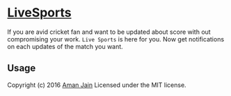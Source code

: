 # [LiveSports](http://91aman.github.io/LiveSports/)

If you are avid cricket fan and want to be updated about score with out compromising your work.
`Live Sports` is here for you.
Now get notifications on each updates of the match you want.

Usage
-----------
Copyright (c) 2016 [Aman Jain](http://ajain.in/) Licensed under the MIT license.
